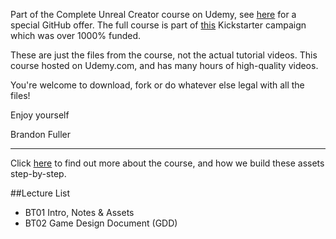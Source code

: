 Part of the Complete Unreal Creator course on Udemy, see [here](https://www.udeny.com/unrealcourse?couponCode=GitHub=GitHubSpecial) for a
special GitHub offer. The full course is part of
[this](https://www.kickstarter.com/projects/bentristem/learn-to-make-video-games-unreal-developer-course) Kickstarter campaign which was
over 1000% funded.

These are just the files from the course, not the actual tutorial videos. This course hosted on Udemy.com, and has many 
hours of high-quality videos.

You're welcome to download, fork or do whatever else legal with all the files!

Enjoy yourself

Brandon Fuller

---
Click [here](https://www.udeny.com/unrealcourse?couponCode=GitHub=GitHubSpecial) to find out more about the course, and how we build these
assets step-by-step.

##Lecture List
* BT01 Intro, Notes & Assets
* BT02 Game Design Document (GDD)
